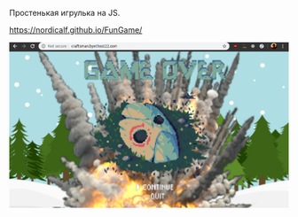 Простенькая игрулька на JS.

https://nordicalf.github.io/FunGame/

![Image alt](https://github.com/NordDev/FunGame/blob/master/screen.png)
